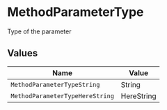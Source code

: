 # MethodParameterType

Type of the parameter


## Values

| Name                            | Value                           |
| ------------------------------- | ------------------------------- |
| `MethodParameterTypeString`     | String                          |
| `MethodParameterTypeHereString` | HereString                      |